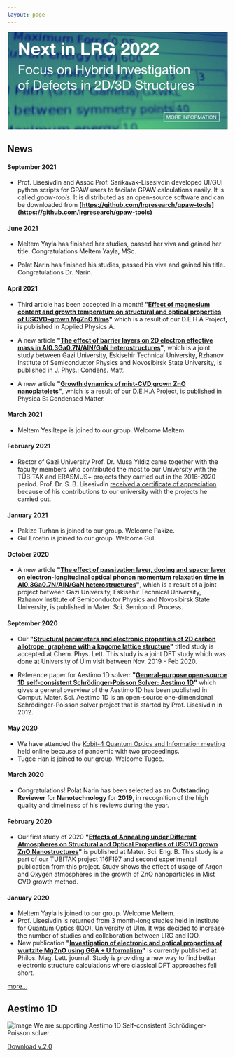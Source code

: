 ```yaml
---
layout: page
---
```

[![LRG Banner](files/next2022-withlink.png)](https://lrgresearch.org/research.html#next-in-lrg)

## News

#### September 2021

* Prof. Lisesivdin and Assoc Prof. Sarikavak-Lisesivdin developed UI/GUI python scripts for GPAW users to facilate GPAW calculations easily. It is called *gpaw-tools*. It is distributed as an open-source software and can be downloaded from **[https://github.com/lrgresearch/gpaw-tools](https://github.com/lrgresearch/gpaw-tools)**

#### June 2021

* Meltem Yayla has finished her studies, passed her viva and gained her title. Congratulations Meltem Yayla, MSc.

* Polat Narin has finished his studies, passed his viva and gained his title. Congratulations Dr. Narin.

#### April 2021

* Third article has been accepted in a month! **"[Effect of magnesium content and growth temperature on structural and optical properties of USCVD-grown MgZnO films](https://link.springer.com/article/10.1007/s00339-021-04507-8)"** which is a result of our D.E.H.A Project, is published in Applied Physics A.

* A new article **"[The effect of barrier layers on 2D electron effective mass in Al0.3Ga0.7N/AlN/GaN heterostructures](https://doi.org/10.1088/1361-648X/abf8d2)"**, which is a  joint study between Gazi University, Eskisehir Technical University, Rzhanov Institute of Semiconductor Physics and Novosibirsk State University, is published in J. Phys.: Condens. Matt.

* A new article **"[Growth dynamics of mist-CVD grown ZnO nanoplatelets](https://doi.org/10.1016/j.physb.2021.413028)"**, which is a result of our D.E.H.A Project, is published in Physica B: Condensed Matter.

#### March 2021

* Meltem Yesiltepe is joined to our group. Welcome Meltem.

#### February 2021

* Rector of Gazi University Prof. Dr. Musa Yıldız came together with the faculty members who contributed the most to our University with the TÜBİTAK and ERASMUS+ projects they carried out in the 2016-2020 period. Prof. Dr. S. B. Lisesivdin [received a certificate of appreciation](http://gazi.edu.tr/gazi-universitesi/view/GetMainNewsPage/266644/rektorumuz-prof-dr-musa-yildiz-yuruttugu-projelerle-universitemize-katki-saglayan-ogretim-uyeleri) because of his contributions to our university with the projects he carried out.

#### January 2021

* Pakize Turhan is joined to our group. Welcome Pakize.
* Gul Ercetin is joined to our group. Welcome Gul.

#### October 2020

* A new article **"[The effect of passivation layer, doping and spacer layer on electron-longitudinal optical phonon momentum relaxation time in Al0.3Ga0.7N/AlN/GaN heterostructures](https://doi.org/10.1016/j.mssp.2020.105449)"**, which is a result of a joint project between Gazi University, Eskisehir Technical University, Rzhanov Institute of Semiconductor Physics and Novosibirsk State University, is published in Mater. Sci. Semicond. Process.

#### September 2020

* Our **"[Structural parameters and electronic properties of 2D carbon allotrope: graphene with a kagome lattice structure](https://doi.org/10.1016/j.cplett.2020.138006)"** titled study is accepted at Chem. Phys. Lett. This study is a joint DFT study which was done at University of Ulm visit between Nov. 2019 - Feb 2020. 

* Reference paper for Aestimo 1D solver: **"[General-purpose open-source 1D self-consistent Schrödinger-Poisson Solver: Aestimo 1D](https://doi.org/10.1016/j.commatsci.2020.110015)"** which gives a general overview of the Aestimo 1D has been published in Comput. Mater. Sci. Aestimo 1D is an open-source one-dimensional Schrödinger-Poisson solver project that is started by Prof. Lisesivdin in 2012.

#### May 2020

* We have attended the [Kobit-4 Quantum Optics and Information meeting](https://kobit.org.tr/tr/) held online because of pandemic with two proceedings.
* Tugce Han is joined to our group. Welcome Tugce.

#### March 2020

* Congratulations! Polat Narin has been selected as an **Outstanding Reviewer** for **Nanotechnology** for **2019**, in recognition of the high quality and timeliness of his reviews during the year. 

#### February 2020

* Our first study of 2020 **"[Effects of Annealing under Different Atmospheres on Structural and Optical Properties of USCVD grown ZnO Nanostructures](https://doi.org/10.1016/j.mseb.2020.114506)"** is published at  Mater. Sci. Eng. B. This study is a part of our TUBITAK project 116F197 and second experimental publication from this project.  Study shows the effect of usage of Argon and Oxygen atmospheres in the growth of ZnO nanoparticles in Mist CVD growth method.

#### January 2020

* Meltem Yayla is joined to our group. Welcome Meltem.
* Prof. Lisesivdin is returned from 3 month-long studies held in Institute for Quantum Optics (IQO), University of Ulm. It was decided to increase the number of studies and collaboration between LRG and IQO.
* New publication **"[Investigation of electronic and optical properties of wurtzite MgZnO using GGA + U formalism](https://doi.org/10.1080/09500839.2019.1696998)”** is currently published at Philos. Mag. Lett.  journal. Study is providing a new way to find better electronic structure calculations where classical DFT approaches fell short. 

[more...](newsarchive.md)

## Aestimo 1D

![Image](files/aestimosmall.gif)
We are supporting  Aestimo 1D Self-consistent Schrödinger-Poisson solver.

[Download v.2.0](https://github.com/aestimosolver/aestimo/releases/download/v2.0/aestimo-v.2.0-master.zip)
